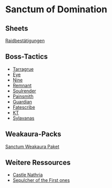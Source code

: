 # Sanctum of Domination
## Sheets
[Raidbestätigungen](https://docs.google.com/spreadsheets/d/1vBSHAGNR4eZRIDMN0SgxcM7tv97V9q9d8wmGRvYeISI/edit#gid=252732842)

## Boss-Tactics
- [Tarragrue]()
- [Eye]()
- [Nine]()
- [Remnant]()
- [Soulrender]()
- [Painsmith]()
- [Guardian]()
- [Fatescribe]()
- [KT]()
- [Sylavanas]()

## Weakaura-Packs
[Sanctum Weakaura Paket](https://wago.io/-EcEagLx3)

## Weitere Ressources
- [Castle Nathria](https://github.com/ObvDoglead/castle-nathria)
- [Sepulcher of the First ones](https://github.com/ObvDoglead/sepulcher-of-the-first-ones)